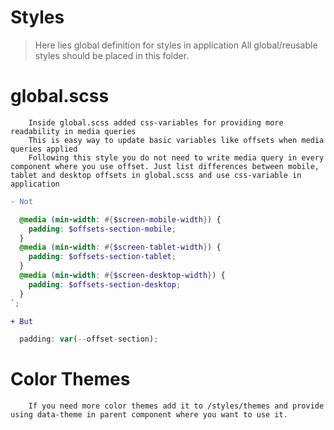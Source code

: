 # Styles

> Here lies global definition for styles in application
> All global/reusable styles should be placed in this folder.

# global.scss

        Inside global.scss added css-variables for providing more readability in media queries
        This is easy way to update basic variables like offsets when media queries applied
        Following this style you do not need to write media query in every component where you use offset. Just list differences between mobile, tablet and desktop offsets in global.scss and use css-variable in application

```diff
- Not
```

```scss
  @media (min-width: #{$screen-mobile-width}) {
    padding: $offsets-section-mobile;
  }
  @media (min-width: #{$screen-tablet-width}) {
    padding: $offsets-section-tablet;
  }
  @media (min-width: #{$screen-desktop-width}) {
    padding: $offsets-section-desktop;
  }
`;
```

```diff
+ But
```

```jsx
  padding: var(--offset-section);
```

# Color Themes

        If you need more color themes add it to /styles/themes and provide using data-theme in parent component where you want to use it.
